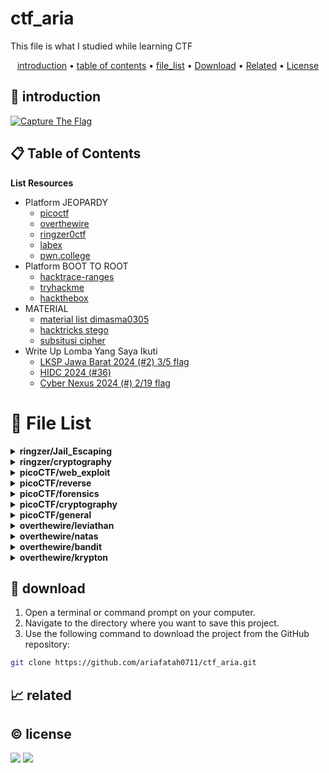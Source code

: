 # ctf_aria

This file is what I studied while learning CTF

<p align="center">
  <a href="#introduction">introduction</a> •
  <a href="#table-of-contents">table of contents</a> •
  <a href="#file-list">file_list</a> •
  <a href="#download">Download</a> •
  <a href="#related">Related</a> •
  <a href="#license">License</a>
</p>

<p id="introduction"></p>

## 🚀 introduction

<p align="left"> 
  <a href="#">
    <img alt="Capture The Flag" src="https://img.shields.io/badge/-Capture%20The%20Flag-FF5733?style=flat-square&logo=flag&logoColor=white" />
  </a>
</p>

<p id="table-of-contents"></p>

## 📋 Table of Contents

<b>List Resources</b>

<ul>
  <li>Platform JEOPARDY<ul>
    <li><a href="https://play.picoctf.org">picoctf</a></li>
    <li><a href="https://overthewire.org">overthewire</a></li>
    <li><a href="https://ringzer0ctf.com">ringzer0ctf</a></li>
    <li><a href="https://labex.io">labex</a></li>
    <li><a href="https://pwn.college">pwn.college</a></li>
  </ul></li>
  <li>Platform BOOT TO ROOT<ul>
    <li><a href="https://hacktrace-ranges.id">hacktrace-ranges</a></li>
    <li><a href="https://tryhackme.com">tryhackme</a></li>
    <li><a href="https:/www.hackthebox.com">hackthebox</a></li>
  </ul></li>
  <li>MATERIAL<ul>
    <li><a href="https://dimasma0305.github.io/Cyber-Security-Learning-Resources/Resource_List/Link_Bermanfaat">material list dimasma0305</a></li>
    <li><a href="https://book.hacktricks.xyz/crypto-and-stego/stego-tricks">hacktricks stego</a></li>
    <li><a href="https://www.quipqiup.com/">subsitusi cipher</a></li>
  </ul></li>
   <li>Write Up Lomba Yang Saya Ikuti<ul>
    <li><a href="https://drive.google.com/drive/folders/1vyxHyRjd-YIiS12Yys3Tfl03jCzN8Q5a?usp=sharing">LKSP Jawa Barat 2024 (#2) 3/5 flag</a></li>
    <li><a href="https://drive.google.com/drive/folders/1BdVNx5qjON1tRhbKsVNTvZAf4j1kbIcK?usp=sharing">HIDC 2024 (#36)</a></li>
    <li><a href="https://drive.google.com/drive/folders/1tWKEWgygs_bMwF3wFQvLpKDsLTb0dqCA?usp=sharing">Cyber Nexus 2024 (#) 2/19 flag</a></li>
  </ul></li>
</ul>

<p id="file-list"></p>

# 📄 File List

<details>
<summary><b>ringzer/Jail_Escaping</b></summary>
<ul>
 <li><a href='ringzer/Jail_Escaping/bash%20jail%201.md'>bash jail 1</a></li>
 <li><a href='ringzer/Jail_Escaping/bash%20jail%202.md'>bash jail 2</a></li>
 <li><a href='ringzer/Jail_Escaping/bash%20jail%203%20un.md'>bash jail 3 un</a></li>
</ul>

</details>

<details>
<summary><b>ringzer/cryptography</b></summary>
<ul>
 <li><a href='ringzer/cryptography/1_File%20recovery.md'>1_File recovery</a></li>
 <li><a href='ringzer/cryptography/1_Some%20martian%20message.md'>1_Some martian message</a></li>
 <li><a href='ringzer/cryptography/1_You%20re%20drunk.md'>1_You re drunk</a></li>
 <li><a href='ringzer/cryptography/2_Martian%20message%20part%202.md'>2_Martian message part 2</a></li>
 <li><a href='ringzer/cryptography/3_I%20Lost%20my%20password%20can%20you%20find%20it.md'>3_I Lost my password can you find it</a></li>
 <li><a href='ringzer/cryptography/3_Martian%20message%20part%203.md'>3_Martian message part 3</a></li>
</ul>

</details>

<details>
<summary><b>picoCTF/web_exploit</b></summary>
<ul>
 <li><a href='picoCTF/web_exploit/E_Bookmarklet.md'>E_Bookmarklet</a></li>
 <li><a href='picoCTF/web_exploit/E_Cookies.md'>E_Cookies</a></li>
 <li><a href='picoCTF/web_exploit/E_GET_aHEAD.md'>E_GET_aHEAD</a></li>
 <li><a href='picoCTF/web_exploit/E_Includes.md'>E_Includes</a></li>
 <li><a href='picoCTF/web_exploit/E_Insp3ct0r.md'>E_Insp3ct0r</a></li>
 <li><a href='picoCTF/web_exploit/E_Inspect_HTML.md'>E_Inspect_HTML</a></li>
 <li><a href='picoCTF/web_exploit/E_IntroToBurp.md'>E_IntroToBurp</a></li>
 <li><a href='picoCTF/web_exploit/E_Local%20Authority.md'>E_Local Authority</a></li>
 <li><a href='picoCTF/web_exploit/E_Scavenger%20Hunt.md'>E_Scavenger Hunt</a></li>
 <li><a href='picoCTF/web_exploit/E_Unminify.md'>E_Unminify</a></li>
 <li><a href='picoCTF/web_exploit/E_WebDecode.md'>E_WebDecode</a></li>
 <li><a href='picoCTF/web_exploit/E_dont-use-client-side.md'>E_dont-use-client-side</a></li>
 <li><a href='picoCTF/web_exploit/E_logon.md'>E_logon</a></li>
 <li><a href='picoCTF/web_exploit/E_where%20are%20the%20robots.md'>E_where are the robots</a></li>
 <li><a href='picoCTF/web_exploit/M_picobrowser.md'>M_picobrowser</a></li>
</ul>

</details>

<details>
<summary><b>picoCTF/reverse</b></summary>
<ul>
 <li><a href='picoCTF/reverse/E_Transformation.md'>E_Transformation</a></li>
 <li><a href='picoCTF/reverse/E_vault-door-training.md'>E_vault-door-training</a></li>
 <li><a href='picoCTF/reverse/M_GDB%20baby%20step%201.md'>M_GDB baby step 1</a></li>
 <li><a href='picoCTF/reverse/M_Packer.md'>M_Packer</a></li>
 <li><a href='picoCTF/reverse/M_un_GDB%20baby%20step%202.md'>M_un_GDB baby step 2</a></li>
</ul>

</details>

<details>
<summary><b>picoCTF/forensics</b></summary>
<ul>
 <li><a href='picoCTF/forensics/E_CanYouSee.md'>E_CanYouSee</a></li>
 <li><a href='picoCTF/forensics/E_Glory%20of%20the%20Garden.md'>E_Glory of the Garden</a></li>
 <li><a href='picoCTF/forensics/E_Scan%20Surprise.md'>E_Scan Surprise</a></li>
 <li><a href='picoCTF/forensics/E_Secret%20of%20the%20Polyglot.md'>E_Secret of the Polyglot</a></li>
 <li><a href='picoCTF/forensics/E_Verify.md'>E_Verify</a></li>
 <li><a href='picoCTF/forensics/E_information.md'>E_information</a></li>
 <li><a href='picoCTF/forensics/M_un_PcapPoisoning.md'>M_un_PcapPoisoning</a></li>
</ul>

</details>

<details>
<summary><b>picoCTF/cryptography</b></summary>
<ul>
 <li><a href='picoCTF/cryptography/E_13.md'>E_13</a></li>
 <li><a href='picoCTF/cryptography/E_Mod%2026.md'>E_Mod 26</a></li>
 <li><a href='picoCTF/cryptography/E_The%20Numbers.md'>E_The Numbers</a></li>
 <li><a href='picoCTF/cryptography/E_interencdec.md'>E_interencdec</a></li>
 <li><a href='picoCTF/cryptography/M_Easy1.md'>M_Easy1</a></li>
 <li><a href='picoCTF/cryptography/M_Mind%20your%20Ps%20and%20Qs.md'>M_Mind your Ps and Qs</a></li>
 <li><a href='picoCTF/cryptography/M_Mr-Worldwide.md'>M_Mr-Worldwide</a></li>
 <li><a href='picoCTF/cryptography/M_So%20Meta.md'>M_So Meta</a></li>
 <li><a href='picoCTF/cryptography/M_Vigenere.md'>M_Vigenere</a></li>
 <li><a href='picoCTF/cryptography/M_caesar.md'>M_caesar</a></li>
 <li><a href='picoCTF/cryptography/M_rotation.md'>M_rotation</a></li>
 <li><a href='picoCTF/cryptography/M_substitution0.md'>M_substitution0</a></li>
 <li><a href='picoCTF/cryptography/M_substitution1.md'>M_substitution1</a></li>
 <li><a href='picoCTF/cryptography/M_substitution2.md'>M_substitution2</a></li>
 <li><a href='picoCTF/cryptography/M_un_Mini%20RSA.md'>M_un_Mini RSA</a></li>
 <li><a href='picoCTF/cryptography/M_un_morse-code.md'>M_un_morse-code</a></li>
</ul>

</details>

<details>
<summary><b>picoCTF/general</b></summary>
<ul>
 <li><a href='picoCTF/general/E_2Warm.md'>E_2Warm</a></li>
 <li><a href='picoCTF/general/E_Bases.md'>E_Bases</a></li>
 <li><a href='picoCTF/general/E_Big%20Zip.md'>E_Big Zip</a></li>
 <li><a href='picoCTF/general/E_Binary%20Search.md'>E_Binary Search</a></li>
 <li><a href='picoCTF/general/E_Blame%20Game.md'>E_Blame Game</a></li>
 <li><a href='picoCTF/general/E_Codebook.md'>E_Codebook</a></li>
 <li><a href='picoCTF/general/E_Collaborative%20Development.md'>E_Collaborative Development</a></li>
 <li><a href='picoCTF/general/E_Commitment%20Issues.md'>E_Commitment Issues</a></li>
 <li><a href='picoCTF/general/E_First%20Find.md'>E_First Find</a></li>
 <li><a href='picoCTF/general/E_First%20Grep.md'>E_First Grep</a></li>
 <li><a href='picoCTF/general/E_Glitch%20Cat.md'>E_Glitch Cat</a></li>
 <li><a href='picoCTF/general/E_HashingJobApp.md'>E_HashingJobApp</a></li>
 <li><a href='picoCTF/general/E_Lets%20Warm%20Up.md'>E_Lets Warm Up</a></li>
 <li><a href='picoCTF/general/E_Magikarp%20Ground%20Mission.md'>E_Magikarp Ground Mission</a></li>
 <li><a href='picoCTF/general/E_Nice%20netcat.md'>E_Nice netcat</a></li>
 <li><a href='picoCTF/general/E_Obedient%20Cat.md'>E_Obedient Cat</a></li>
 <li><a href='picoCTF/general/E_PW%20Crack%201.md'>E_PW Crack 1</a></li>
 <li><a href='picoCTF/general/E_PW%20Crack%202.md'>E_PW Crack 2</a></li>
 <li><a href='picoCTF/general/E_Python%20Wrangling.md'>E_Python Wrangling</a></li>
 <li><a href='picoCTF/general/E_Static%20aint%20always%20noise.md'>E_Static aint always noise</a></li>
 <li><a href='picoCTF/general/E_Super%20SSH.md'>E_Super SSH</a></li>
 <li><a href='picoCTF/general/E_Tab,%20Tab,%20Attack.md'>E_Tab, Tab, Attack</a></li>
 <li><a href='picoCTF/general/E_Time%20Machine.md'>E_Time Machine</a></li>
 <li><a href='picoCTF/general/E_Warmed%20Up.md'>E_Warmed Up</a></li>
 <li><a href='picoCTF/general/E_Wave%20a%20flag.md'>E_Wave a flag</a></li>
 <li><a href='picoCTF/general/E_binhexa.md'>E_binhexa</a></li>
 <li><a href='picoCTF/general/E_convertme.py.md'>E_convertme.py</a></li>
 <li><a href='picoCTF/general/E_endianness.md'>E_endianness</a></li>
 <li><a href='picoCTF/general/E_fixme1.py.md'>E_fixme1.py</a></li>
 <li><a href='picoCTF/general/E_fixme2.py.md'>E_fixme2.py</a></li>
 <li><a href='picoCTF/general/E_repetitions.md'>E_repetitions</a></li>
 <li><a href='picoCTF/general/E_runme.py.md'>E_runme.py</a></li>
 <li><a href='picoCTF/general/E_strings%20it.md'>E_strings it</a></li>
 <li><a href='picoCTF/general/E_whats%20a%20net%20cat.md'>E_whats a net cat</a></li>
 <li><a href='picoCTF/general/M_ASCII%20Numbers.md'>M_ASCII Numbers</a></li>
 <li><a href='picoCTF/general/M_Based.md'>M_Based</a></li>
 <li><a href='picoCTF/general/M_PW%20Crack%203.md'>M_PW Crack 3</a></li>
 <li><a href='picoCTF/general/M_PW%20Crack%204.md'>M_PW Crack 4</a></li>
 <li><a href='picoCTF/general/M_PW%20Crack%205.md'>M_PW Crack 5</a></li>
 <li><a href='picoCTF/general/M_Permissions.md'>M_Permissions</a></li>
 <li><a href='picoCTF/general/M_Serpentine.md'>M_Serpentine</a></li>
 <li><a href='picoCTF/general/M_Specialer.md'>M_Specialer</a></li>
 <li><a href='picoCTF/general/M_chrono.md'>M_chrono</a></li>
 <li><a href='picoCTF/general/M_flag_shop.md'>M_flag_shop</a></li>
 <li><a href='picoCTF/general/M_plumbing.md'>M_plumbing</a></li>
 <li><a href='picoCTF/general/M_un_Special.md'>M_un_Special</a></li>
 <li><a href='picoCTF/general/M_useless.md'>M_useless</a></li>
</ul>

</details>

<details>
<summary><b>overthewire/leviathan</b></summary>
<ul>
 <li><a href='overthewire/leviathan/level%2001.md'>level 01</a></li>
 <li><a href='overthewire/leviathan/level%2002%20un.md'>level 02 un</a></li>
</ul>

</details>

<details>
<summary><b>overthewire/natas</b></summary>
<ul>
 <li><a href='overthewire/natas/level%2000.md'>level 00</a></li>
 <li><a href='overthewire/natas/level%2001.md'>level 01</a></li>
 <li><a href='overthewire/natas/level%2002.md'>level 02</a></li>
 <li><a href='overthewire/natas/level%2003.md'>level 03</a></li>
 <li><a href='overthewire/natas/level%2004.md'>level 04</a></li>
 <li><a href='overthewire/natas/level%2005.md'>level 05</a></li>
 <li><a href='overthewire/natas/level%2006.md'>level 06</a></li>
 <li><a href='overthewire/natas/level%2007.md'>level 07</a></li>
 <li><a href='overthewire/natas/level%2008.md'>level 08</a></li>
 <li><a href='overthewire/natas/level%2009.md'>level 09</a></li>
 <li><a href='overthewire/natas/level%2010.md'>level 10</a></li>
 <li><a href='overthewire/natas/level%2011.md'>level 11</a></li>
 <li><a href='overthewire/natas/level%2012.md'>level 12</a></li>
 <li><a href='overthewire/natas/level%2013.md'>level 13</a></li>
 <li><a href='overthewire/natas/level%2014.md'>level 14</a></li>
 <li><a href='overthewire/natas/level%2015.md'>level 15</a></li>
 <li><a href='overthewire/natas/level%2016%20un.md'>level 16 un</a></li>
 <li><a href='overthewire/natas/level%2017%20un.md'>level 17 un</a></li>
 <li><a href='overthewire/natas/level%2018%20un.md'>level 18 un</a></li>
 <li><a href='overthewire/natas/level%2019%20un.md'>level 19 un</a></li>
 <li><a href='overthewire/natas/level%2020%20un.md'>level 20 un</a></li>
</ul>

</details>

<details>
<summary><b>overthewire/bandit</b></summary>
<ul>
 <li><a href='overthewire/bandit/level%2001.md'>level 01</a></li>
 <li><a href='overthewire/bandit/level%2002.md'>level 02</a></li>
 <li><a href='overthewire/bandit/level%2003.md'>level 03</a></li>
 <li><a href='overthewire/bandit/level%2004.md'>level 04</a></li>
 <li><a href='overthewire/bandit/level%2005.md'>level 05</a></li>
 <li><a href='overthewire/bandit/level%2006.md'>level 06</a></li>
 <li><a href='overthewire/bandit/level%2007.md'>level 07</a></li>
 <li><a href='overthewire/bandit/level%2008.md'>level 08</a></li>
 <li><a href='overthewire/bandit/level%2009.md'>level 09</a></li>
 <li><a href='overthewire/bandit/level%2010.md'>level 10</a></li>
 <li><a href='overthewire/bandit/level%2011.md'>level 11</a></li>
 <li><a href='overthewire/bandit/level%2012.md'>level 12</a></li>
 <li><a href='overthewire/bandit/level%2013.md'>level 13</a></li>
 <li><a href='overthewire/bandit/level%2014.md'>level 14</a></li>
 <li><a href='overthewire/bandit/level%2015.md'>level 15</a></li>
 <li><a href='overthewire/bandit/level%2016.md'>level 16</a></li>
 <li><a href='overthewire/bandit/level%2017.md'>level 17</a></li>
 <li><a href='overthewire/bandit/level%2018.md'>level 18</a></li>
 <li><a href='overthewire/bandit/level%2019.md'>level 19</a></li>
 <li><a href='overthewire/bandit/level%2020.md'>level 20</a></li>
 <li><a href='overthewire/bandit/level%2021.md'>level 21</a></li>
 <li><a href='overthewire/bandit/level%2022.md'>level 22</a></li>
 <li><a href='overthewire/bandit/level%2023.md'>level 23</a></li>
 <li><a href='overthewire/bandit/level%2024.md'>level 24</a></li>
 <li><a href='overthewire/bandit/level%2025.md'>level 25</a></li>
 <li><a href='overthewire/bandit/level%2026.md'>level 26</a></li>
 <li><a href='overthewire/bandit/level%2027.md'>level 27</a></li>
 <li><a href='overthewire/bandit/level%2028.md'>level 28</a></li>
 <li><a href='overthewire/bandit/level%2029.md'>level 29</a></li>
 <li><a href='overthewire/bandit/level%2030.md'>level 30</a></li>
 <li><a href='overthewire/bandit/level%2031.md'>level 31</a></li>
 <li><a href='overthewire/bandit/level%2032.md'>level 32</a></li>
 <li><a href='overthewire/bandit/level%2033.md'>level 33</a></li>
</ul>

</details>

<details>
<summary><b>overthewire/krypton</b></summary>
<ul>
 <li><a href='overthewire/krypton/level%2001.md'>level 01</a></li>
 <li><a href='overthewire/krypton/level%2002.md'>level 02</a></li>
 <li><a href='overthewire/krypton/level%2003.md'>level 03</a></li>
 <li><a href='overthewire/krypton/level%2004%20un.md'>level 04 un</a></li>
 <li><a href='overthewire/krypton/level%2005%20un.md'>level 05 un</a></li>
</ul>

</details>

<p id="download"></p>

## 🔨 download

1. Open a terminal or command prompt on your computer.
2. Navigate to the directory where you want to save this project.
3. Use the following command to download the project from the GitHub repository:
```sh
git clone https://github.com/ariafatah0711/ctf_aria.git
```

<p id="related"></p>

## 📈 related

<p id="license"></p>

## ©️ license
<a href="https://github.com/ariafatah0711" alt="CREATED"><img src="https://img.shields.io/static/v1?style=for-the-badge&label=CREATED%20BY&message=ariafatah0711&color=000000"></a>
<a href="https://github.com/ariafatah0711/ariafatah0711/blob/main/LICENSE" alt="LICENSE"><img src="https://img.shields.io/static/v1?style=for-the-badge&label=LICENSE&message=MIT&color=000000"></a>
